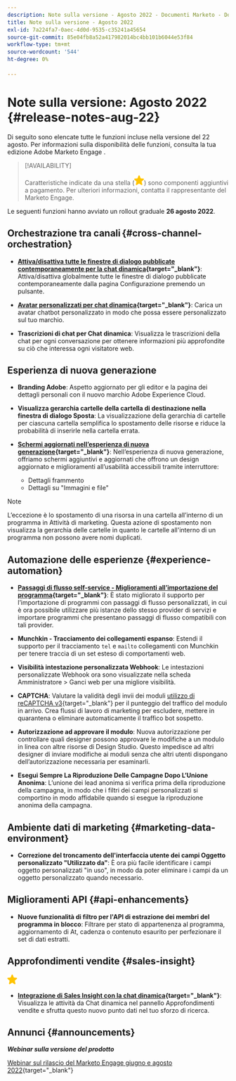 ```yaml
---
description: Note sulla versione - Agosto 2022 - Documenti Marketo - Documentazione del prodotto
title: Note sulla versione - Agosto 2022
exl-id: 7a224fa7-0aec-4d0d-9535-c35241a45654
source-git-commit: 85e04fb8a52a417982014bc4bb101b6044e53f84
workflow-type: tm+mt
source-wordcount: '544'
ht-degree: 0%

---
```


# Note sulla versione: Agosto 2022 {#release-notes-aug-22}

Di seguito sono elencate tutte le funzioni incluse nella versione del 22 agosto. Per informazioni sulla disponibilità delle funzioni, consulta la tua edizione Adobe Marketo Engage .

>[!AVAILABILITY]
>
>Caratteristiche indicate da una stella (![stella](assets/yellow-star.png)) sono componenti aggiuntivi a pagamento. Per ulteriori informazioni, contatta il rappresentante del Marketo Engage.

Le seguenti funzioni hanno avviato un rollout graduale **26 agosto 2022**.

## Orchestrazione tra canali {#cross-channel-orchestration}

* **[Attiva/disattiva tutte le finestre di dialogo pubblicate contemporaneamente per la chat dinamica](/help/marketo/product-docs/demand-generation/dynamic-chat/dialogues/dialogue-overview.md#disable-enable-all-dialogues){target=&quot;_blank&quot;}**: Attiva/disattiva globalmente tutte le finestre di dialogo pubblicate contemporaneamente dalla pagina Configurazione premendo un pulsante.

* **[Avatar personalizzati per chat dinamica](/help/marketo/product-docs/demand-generation/dynamic-chat/configuration.md#agent-settings){target=&quot;_blank&quot;}**: Carica un avatar chatbot personalizzato in modo che possa essere personalizzato sul tuo marchio.

* **Trascrizioni di chat per Chat dinamica**: Visualizza le trascrizioni della chat per ogni conversazione per ottenere informazioni più approfondite su ciò che interessa ogni visitatore web.

## Esperienza di nuova generazione

* **Branding Adobe**: Aspetto aggiornato per gli editor e la pagina dei dettagli personali con il nuovo marchio Adobe Experience Cloud.

* **Visualizza gerarchia cartelle della cartella di destinazione nella finestra di dialogo Sposta**: La visualizzazione della gerarchia di cartelle per ciascuna cartella semplifica lo spostamento delle risorse e riduce la probabilità di inserirle nella cartella errata.

* **[Schermi aggiornati nell’esperienza di nuova generazione](/help/marketo/product-docs/marketo-engage-modern-ux/toggle-switch.md){target=&quot;_blank&quot;}**: Nell’esperienza di nuova generazione, offriamo schermi aggiuntivi e aggiornati che offrono un design aggiornato e miglioramenti all’usabilità accessibili tramite interruttore:

   * Dettagli frammento
   * Dettagli su &quot;Immagini e file&quot;

>[!NOTE]
>
>L’eccezione è lo spostamento di una risorsa in una cartella all’interno di un programma in Attività di marketing. Questa azione di spostamento non visualizza la gerarchia delle cartelle in quanto le cartelle all&#39;interno di un programma non possono avere nomi duplicati.

## Automazione delle esperienze {#experience-automation}

* **[Passaggi di flusso self-service - Miglioramenti all’importazione del programma](/help/marketo/product-docs/core-marketo-concepts/smart-campaigns/flow-actions/flow-step-service.md){target=&quot;_blank&quot;}**: È stato migliorato il supporto per l’importazione di programmi con passaggi di flusso personalizzati, in cui è ora possibile utilizzare più istanze dello stesso provider di servizi e importare programmi che presentano passaggi di flusso compatibili con tali provider.

* **Munchkin - Tracciamento dei collegamenti espanso**: Estendi il supporto per il tracciamento `tel` e `mailto` collegamenti con Munchkin per tenere traccia di un set esteso di comportamenti web.

* **Visibilità intestazione personalizzata Webhook**: Le intestazioni personalizzate Webhook ora sono visualizzate nella scheda Amministratore > Ganci web per una migliore visibilità.

* **CAPTCHA**: Valutare la validità degli invii dei moduli [utilizzo di reCAPTCHA v3](/help/marketo/product-docs/demand-generation/forms/using-captcha/enable-captcha-in-marketo-forms.md){target=&quot;_blank&quot;} per il punteggio del traffico del modulo in arrivo. Crea flussi di lavoro di marketing per escludere, mettere in quarantena o eliminare automaticamente il traffico bot sospetto.

* **Autorizzazione ad approvare il modulo**: Nuova autorizzazione per controllare quali designer possono approvare le modifiche a un modulo in linea con altre risorse di Design Studio. Questo impedisce ad altri designer di inviare modifiche ai moduli senza che altri utenti dispongano dell’autorizzazione necessaria per esaminarli.

* **Esegui Sempre La Riproduzione Delle Campagne Dopo L’Unione Anonima**: L’unione dei lead anonima si verifica prima della riproduzione della campagna, in modo che i filtri dei campi personalizzati si comportino in modo affidabile quando si esegue la riproduzione anonima della campagna.

## Ambiente dati di marketing {#marketing-data-environment}

* **Correzione del troncamento dell&#39;interfaccia utente dei campi Oggetto personalizzato &quot;Utilizzato da&quot;**: È ora più facile identificare i campi oggetto personalizzati &quot;in uso&quot;, in modo da poter eliminare i campi da un oggetto personalizzato quando necessario.

## Miglioramenti API {#api-enhancements}

* **Nuove funzionalità di filtro per l&#39;API di estrazione dei membri del programma in blocco**: Filtrare per stato di appartenenza al programma, aggiornamento di At, cadenza o contenuto esaurito per perfezionare il set di dati estratti.

## Approfondimenti vendite {#sales-insight}

![(stella)](assets/yellow-star.png)

* **[Integrazione di Sales Insight con la chat dinamica](/help/marketo/product-docs/marketo-sales-insight/msi-for-salesforce/features/dynamic-chat-integration.md){target=&quot;_blank&quot;}**: Visualizza le attività da Chat dinamica nel pannello Approfondimenti vendite e sfrutta questo nuovo punto dati nel tuo sforzo di ricerca.

## Annunci {#announcements}

**_Webinar sulla versione del prodotto_**

[Webinar sul rilascio del Marketo Engage giugno e agosto 2022](https://engage.marketo.com/2022_June_August_Release_Webinar_OnDemandPage.html){target=&quot;_blank&quot;}
